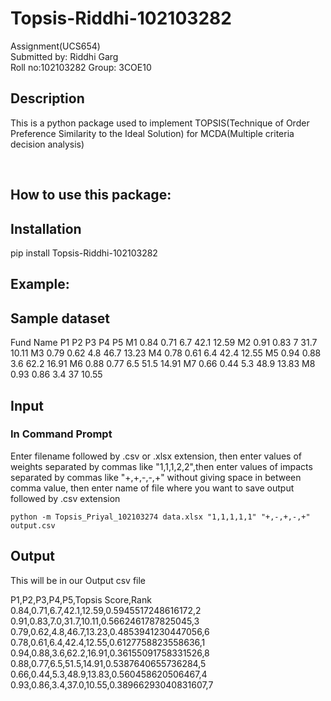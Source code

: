 # Topsis-Riddhi-102103282

Assignment(UCS654)<br>
Submitted by: Riddhi Garg<br>
Roll no:102103282
Group: 3COE10

## Description

This is a python package used to implement TOPSIS(Technique of Order Preference Similarity to the Ideal Solution) for MCDA(Multiple criteria decision analysis)

<br>

## How to use this package:

## Installation

pip install Topsis-Riddhi-102103282

## Example:

## Sample dataset

Fund Name P1 P2 P3 P4 P5
M1 0.84 0.71 6.7 42.1 12.59
M2 0.91 0.83 7 31.7 10.11
M3 0.79 0.62 4.8 46.7 13.23
M4 0.78 0.61 6.4 42.4 12.55
M5 0.94 0.88 3.6 62.2 16.91
M6 0.88 0.77 6.5 51.5 14.91
M7 0.66 0.44 5.3 48.9 13.83
M8 0.93 0.86 3.4 37 10.55

## Input

### In Command Prompt

Enter filename followed by .csv or .xlsx extension, then enter values of weights separated by commas like "1,1,1,2,2",then enter values of impacts separated by commas like "+,+,-,-,+" without giving space in between comma value, then enter name of file where you want to save output followed by .csv extension

```
python -m Topsis_Priyal_102103274 data.xlsx "1,1,1,1,1" "+,-,+,-,+" output.csv
```

## Output

This will be in our Output csv file

P1,P2,P3,P4,P5,Topsis Score,Rank
0.84,0.71,6.7,42.1,12.59,0.5945517248616172,2
0.91,0.83,7.0,31.7,10.11,0.5662461787825045,3
0.79,0.62,4.8,46.7,13.23,0.4853941230447056,6
0.78,0.61,6.4,42.4,12.55,0.6127758823558636,1
0.94,0.88,3.6,62.2,16.91,0.36155091758331526,8
0.88,0.77,6.5,51.5,14.91,0.5387640655736284,5
0.66,0.44,5.3,48.9,13.83,0.560458620506467,4
0.93,0.86,3.4,37.0,10.55,0.38966293040831607,7
